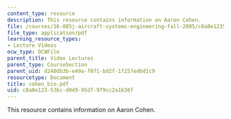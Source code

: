 ```yaml
---
content_type: resource
description: This resource contains information on Aaron Cohen.
file: /courses/16-885j-aircraft-systems-engineering-fall-2005/c8a8e12353bcd0d995d7979cc2a1636f_cohen_bio.pdf
file_type: application/pdf
learning_resource_types:
- Lecture Videos
ocw_type: OCWFile
parent_title: Video Lectures
parent_type: CourseSection
parent_uid: d240db3b-e49a-f071-bd2f-1f257ed6d1c9
resourcetype: Document
title: cohen_bio.pdf
uid: c8a8e123-53bc-d0d9-95d7-979cc2a1636f
---
```

This resource contains information on Aaron Cohen.

